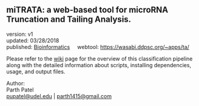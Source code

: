 miTRATA: a web-based tool for microRNA Truncation and Tailing Analysis.
---

version: v1  
updated: 03/28/2018  
published: [Bioinformatics](https://academic.oup.com/bioinformatics/article/32/3/450/1743711)    
webtool:  https://wasabi.ddpsc.org/~apps/ta/

Please refer to the [wiki](https://github.com/pupatel/phasiRNAClassifier/wiki) page for the overview of this classification pipeline along with the detailed information about scripts, installing dependencies, usage, and output files.

Author:  
Parth Patel  
pupatel@udel.edu | parth1415@gmail.com
